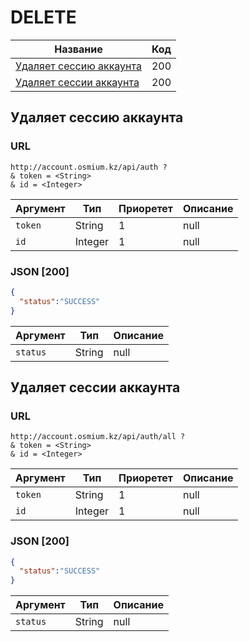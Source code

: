 # DELETE

| Название  | Код |
|---------|-------------|
| [Удаляет сессию аккаунта]() | 200 |
| [Удаляет сессии аккаунта]() | 200 |

## Удаляет сессию аккаунта
### URL
```URL
http://account.osmium.kz/api/auth ?
& token = <String>
& id = <Integer>
```

| Аргумент  | Тип | Приоретет | Описание |
|---|---|---|---|
| `token` | String | 1 | null |
| `id` | Integer | 1 | null |

### JSON [200]
```JSON
{
  "status":"SUCCESS"
}
```

| Аргумент  | Тип | Описание |
|---|---|---|
| `status` | String | null |

## Удаляет сессии аккаунта
### URL
```URL
http://account.osmium.kz/api/auth/all ?
& token = <String>
& id = <Integer>
```

| Аргумент  | Тип | Приоретет | Описание |
|---|---|---|---|
| `token` | String | 1 | null |
| `id` | Integer | 1 | null |

### JSON [200]
```JSON
{
  "status":"SUCCESS"
}
```

| Аргумент  | Тип | Описание |
|---|---|---|
| `status` | String | null |